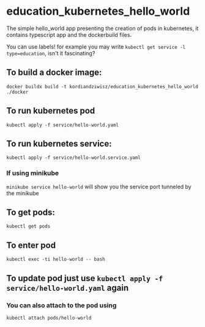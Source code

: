 # education_kubernetes_hello_world

The simple hello_world app presenting the creation of pods in kubernetes, it contains typescript app and the dockerbuild files.

You can use labels! for example you may write `kubectl get service -l type=education`, isn't it fascinating?

## To build a docker image:

`docker buildx build -t kordiandziwisz/education_kubernetes_hello_world ./docker`

## To run kubernetes pod

`kubectl apply -f service/hello-world.yaml`

## To run kubernetes service:

`kubectl apply -f service/hello-world.service.yaml`

### If using minikube

`minikube service hello-world` will show you the service port tunneled by the minikube

## To get pods:

`kubectl get pods`

## To enter pod

`kubectl exec -ti hello-world -- bash`

## To update pod just use `kubectl apply -f service/hello-world.yaml` again

### You can also attach to the pod using

`kubectl attach pods/hello-world`
